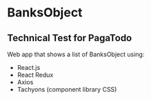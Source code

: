 # BanksObject
## Technical Test for PagaTodo
Web app that shows a list of BanksObject using:
- React.js
- React Redux
- Axios
- Tachyons (component library CSS)
